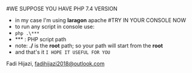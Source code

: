 #WE SUPPOSE YOU HAVE PHP 7.4 VERSION 
 - in my case I'm using **laragon** apache
#TRY IN YOUR CONSOLE NOW
  - to run any script in console use:
  - `php .\***`
  - *** : PHP script path
  - note: **./** is the **root** path; so your path will start from the **root**
  - and that's it `I HOPE IT USEFUL FOR YOU`

Fadi Hijazi, fadihijazi2018@outlook.com
